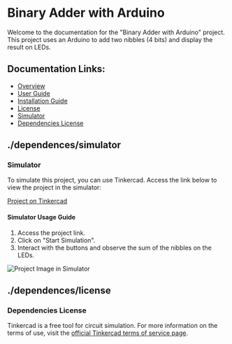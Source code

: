 # Binary Adder with Arduino

Welcome to the documentation for the "Binary Adder with Arduino" project. This project uses an Arduino to add two nibbles (4 bits) and display the result on LEDs.

## Documentation Links:
- [Overview](./docs/overview)
- [User Guide](./docs/userGuide)
- [Installation Guide](./docs/installationGuide)
- [License](./LICENSE)
- [Simulator](./dependences/simulator)
- [Dependencies License](./dependences/license)






## ./dependences/simulator

### Simulator

To simulate this project, you can use Tinkercad. Access the link below to view the project in the simulator:

[Project on Tinkercad](https://www.tinkercad.com/things/23MyeYNDkC9-somador-de-nibbles?sharecode=ngZ7jXJRGni8M_ji1ii9fxVnrwG3x4xopTjtUPme6Bg)

#### Simulator Usage Guide
1. Access the project link.
2. Click on "Start Simulation".
3. Interact with the buttons and observe the sum of the nibbles on the LEDs.

![Project Image in Simulator](../assets/simulador.png)

## ./dependences/license

### Dependencies License

Tinkercad is a free tool for circuit simulation. For more information on the terms of use, visit the [official Tinkercad terms of service page](https://www.autodesk.com/company/legal-notices-trademarks/terms-of-service).
